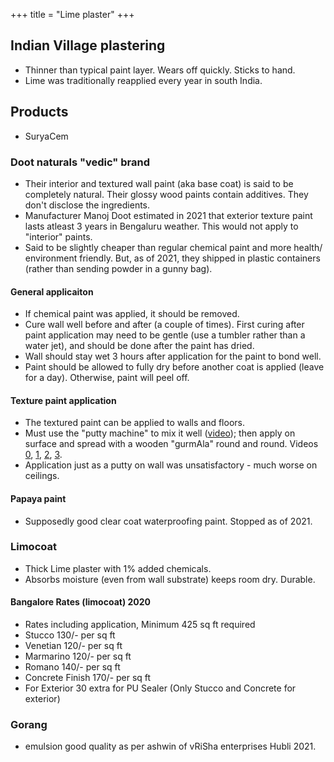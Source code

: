 +++
title = "Lime plaster"
+++

## Indian Village plastering
- Thinner than typical paint layer. Wears off quickly. Sticks to hand.
- Lime was traditionally reapplied every year in south India. 

## Products
- SuryaCem

### Doot naturals "vedic" brand
- Their interior and textured wall paint (aka base coat) is said to be completely natural. Their glossy wood paints contain additives. They don't disclose the ingredients.
- Manufacturer Manoj Doot estimated in 2021 that exterior texture paint lasts atleast 3 years in Bengaluru weather. This would not apply to "interior" paints.
- Said to be slightly cheaper than regular chemical paint and more health/ environment friendly. But, as of 2021, they shipped in plastic containers (rather than sending powder in a gunny bag).

#### General applicaiton
- If chemical paint was applied, it should be removed.
- Cure wall well before and after (a couple of times). First curing after paint application may need to be gentle (use a tumbler rather than a water jet), and should be done after the paint has dried.
- Wall should stay wet 3 hours after application for the paint to bond well.
- Paint should be allowed to fully dry before another coat is applied (leave for a day). Otherwise, paint will peel off.

#### Texture paint application
- The textured paint can be applied to walls and floors.
- Must use the "putty machine" to mix it well ([video](https://youtu.be/2LmS0A0z7jk)); then apply on surface and spread with a wooden "gurmAla" round and round. Videos [0](https://youtu.be/89VDM0HVtN0), [1](https://youtu.be/mv6ubuWrly8), [2](https://youtu.be/JXbHepCRgl4), [3](https://youtu.be/LfW8VJhR1uw).
- Application just as a putty on wall was unsatisfactory - much worse on ceilings.

#### Papaya paint
- Supposedly good clear coat waterproofing paint. Stopped as of 2021.


### Limocoat
- Thick Lime plaster with 1% added chemicals. 
- Absorbs moisture (even from wall substrate) keeps room dry. Durable.

#### Bangalore Rates (limocoat) 2020
- Rates including application, Minimum 425 sq ft required
- Stucco 130/- per sq ft 
- Venetian 120/- per sq ft 
- Marmarino 120/- per sq ft 
- Romano 140/- per sq ft 
- Concrete Finish 170/- per sq ft 
- For Exterior 30 extra for PU Sealer (Only Stucco and Concrete for exterior)

### Gorang
- emulsion good quality as per ashwin of vRiSha enterprises Hubli 2021.
